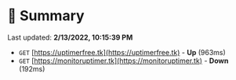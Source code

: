 # 📖 Summary
Last updated: **2/13/2022, 10:15:39 PM**

- `GET` [https://uptimerfree.tk](https://uptimerfree.tk) - **Up** (963ms)
- `GET` [https://monitoruptimer.tk](https://monitoruptimer.tk) - **Down** (192ms)
